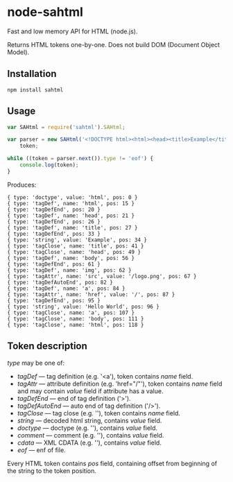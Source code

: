 node-sahtml
===========

Fast and low memory API for HTML (node.js).

Returns HTML tokens one-by-one. Does not build DOM (Document Object Model).

Installation
------------

```
npm install sahtml
```

Usage
-----

```javascript
var SAHtml = require('sahtml').SAHtml;

var parser = new SAHtml('<!DOCTYPE html><html><head><title>Example</title></head><body><img src="/logo.png"/><a href="/">Hello World</a></body></html>'),
    token;

while ((token = parser.next()).type != 'eof') {
    console.log(token);
}
```

Produces:

```
{ type: 'doctype', value: 'html', pos: 0 }
{ type: 'tagDef', name: 'html', pos: 15 }
{ type: 'tagDefEnd', pos: 20 }
{ type: 'tagDef', name: 'head', pos: 21 }
{ type: 'tagDefEnd', pos: 26 }
{ type: 'tagDef', name: 'title', pos: 27 }
{ type: 'tagDefEnd', pos: 33 }
{ type: 'string', value: 'Example', pos: 34 }
{ type: 'tagClose', name: 'title', pos: 41 }
{ type: 'tagClose', name: 'head', pos: 49 }
{ type: 'tagDef', name: 'body', pos: 56 }
{ type: 'tagDefEnd', pos: 61 }
{ type: 'tagDef', name: 'img', pos: 62 }
{ type: 'tagAttr', name: 'src', value: '/logo.png', pos: 67 }
{ type: 'tagDefAutoEnd', pos: 82 }
{ type: 'tagDef', name: 'a', pos: 84 }
{ type: 'tagAttr', name: 'href', value: '/', pos: 87 }
{ type: 'tagDefEnd', pos: 95 }
{ type: 'string', value: 'Hello World', pos: 96 }
{ type: 'tagClose', name: 'a', pos: 107 }
{ type: 'tagClose', name: 'body', pos: 111 }
{ type: 'tagClose', name: 'html', pos: 118 }
```

Token description
-----------------

*type* may be one of:

* *tagDef* — tag definition (e.g. '<a'), token contains *name* field.
* *tagAttr* — attribute definition (e.g. 'href="/"'), token contains *name* field and may contain *value* field if attribute has a value.
* *tagDefEnd* — end of tag definition ('>').
* *tagDefAutoEnd* — auto end of tag definition ('/>').
* *tagClose* — tag close (e.g. '</a>'), token contains *name* field.
* *string* — decoded html string, contains *value* field.
* *doctype* — doctype (e.g. '<!DOCTYPE html>'), contains *value* field.
* *comment* — comment (e.g. '<!-- comment -->'), contains *value* field.
* *cdata* — XML CDATA (e.g. '<![CDATA[ example CDATA ]]>'), contains *value* field.
* *eof* — enf of file.

Every HTML token contains *pos* field, containing offset from beginning of the string to the token position.